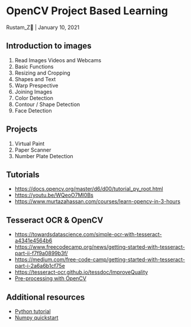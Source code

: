 # OpenCV Project Based Learning
Rustam_Z🚀 | January 10, 2021

## Introduction to images
1. Read Images Videos and Webcams
2. Basic Functions
3. Resizing and Cropping
4. Shapes and Text
5. Warp Prespective
6. Joining Images 
7. Color Detection
8. Contour / Shape Detection
9. Face Detection

## Projects
1. Virtual Paint
2. Paper Scanner
3. Number Plate Detection

## Tutorials
- https://docs.opencv.org/master/d6/d00/tutorial_py_root.html
- https://youtu.be/WQeoO7MI0Bs
- https://www.murtazahassan.com/courses/learn-opencv-in-3-hours

## Tesseract OCR & OpenCV
- https://towardsdatascience.com/simple-ocr-with-tesseract-a4341e4564b6
- https://www.freecodecamp.org/news/getting-started-with-tesseract-part-ii-f7f9a0899b3f/
- https://medium.com/free-code-camp/getting-started-with-tesseract-part-i-2a6a6b1cf75e
- https://tesseract-ocr.github.io/tessdoc/ImproveQuality
- [Pre-processing with OpenCV](https://docs.opencv.org/master/d7/d4d/tutorial_py_thresholding.html)

## Additional resources
- [Python tutorial](https://docs.python.org/3/tutorial/)
- [Numpy quickstart](https://numpy.org/devdocs/user/quickstart.html)
